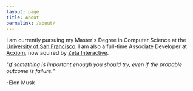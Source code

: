 ```yaml
---
layout: page
title: About
permalink: /about/
---
```


I am currently pursuing my Master's Degree in Computer Science at the [University of San Francisco](https://www.usfca.edu/arts-sciences/graduate-programs/computer-science). I am also a full-time Associate Developer at [Acxiom](http://www.acxiom.com/), now aquired by [Zeta Interactive](http://www.zetainteractive.com/). 

*"If something is important enough you should try, even if the probable outcome is failure."*

-Elon Musk
